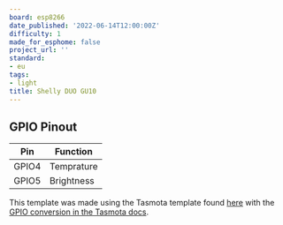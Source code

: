```yaml
---
board: esp8266
date_published: '2022-06-14T12:00:00Z'
difficulty: 1
made_for_esphome: false
project_url: ''
standard:
- eu
tags:
- light
title: Shelly DUO GU10
---
```


## GPIO Pinout

| Pin   | Function   |
| ----- | ---------- |
| GPIO4 | Temprature |
| GPIO5 | Brightness |
This template was made using the Tasmota template found [here](https://github.com/arendst/mgos-to-tasmota) with the [GPIO conversion in the Tasmota docs](https://tasmota.github.io/docs/GPIO-Conversion/#gpio-conversion).